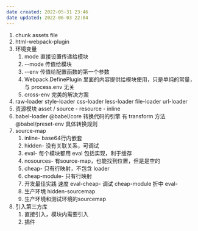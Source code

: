 ```yaml
---
date created: 2022-05-31 23:46
date updated: 2022-06-03 22:04
---
```


1. chunk assets file
2. html-webpack-plugin
3. 环境变量
   1. mode 直接设置传递给模块
   2. --mode 传值给模块
   3. --env 传值给配置函数的第一个参数
   4. Webpack.DefinePlugin 里面的内容提供给模块使用，只是单纯的常量，与 process.env 无关
   5. cross-env 完美的解决方案
4. raw-loader style-loader css-loader less-loader file-loader url-loader
5. 资源模块 asset / source - resource - inline
6. babel-loader @babel/core 转换代码的引擎 有 transform 方法 @babel/preset-env 具体转换规则
7. source-map
   1. inline- base64行内嵌套
   2. hidden- 没有关联关系，可调试
   3. eval- 每个模块都用 eval 包括实现，利于缓存
   4. nosources- 有source-map，也能找到位置，但是是空的
   5. cheap- 只有行映射，不包含 loader
   6. cheap-module- 只有行映射
   7. 开发最佳实践 速度 eval-cheap-  调试 cheap-module 折中 eval-
   8. 生产环境 hidden-sourcemap
   9. 生产环境和测试环境的sourcemap
8. 引入第三方库
	1. 直接引入，模块内需要引入
	2. 插件
